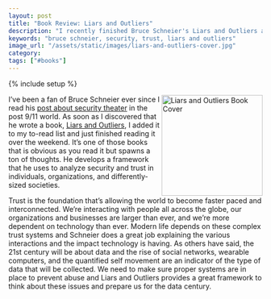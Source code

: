 ```yaml
---
layout: post
title: "Book Review: Liars and Outliers"
description: "I recently finished Bruce Schneier's Liars and Outliers and wanted to write a quick review."
keywords: "bruce schneier, security, trust, liars and outliers"
image_url: "/assets/static/images/liars-and-outliers-cover.jpg"
category:
tags: ["#books"]
---
```

{% include setup %}

<img src="{{ IMG_PATH }}liars-and-outliers-cover.jpg" alt="Liars and Outliers Book Cover" style="float:right;" width="200">

I’ve been a fan of Bruce Schneier ever since I read his <a href="http://www.schneier.com/blog/archives/2009/11/beyond_security.html" target="_blank">post about security theater</a> in the post 9/11 world. As soon as I discovered that he wrote a book, <a href="http://www.amazon.com/Liars-Outliers-Enabling-Society-Thrive/dp/1118143302">Liars and Outliers</a>, I added it to my to-read list and just finished reading it over the weekend. It’s one of those books that is obvious as you read it but spawns a ton of thoughts. He develops a framework that he uses to analyze security and trust in individuals, organizations, and differently-sized societies.

Trust is the foundation that’s allowing the world to become faster paced and interconnected. We’re interacting with people all across the globe, our organizations and businesses are larger than ever, and we’re more dependent on technology than ever. Modern life depends on these complex trust systems and Schneier does a great job explaining the various interactions and the impact technology is having. As others have said, the 21st century will be about data and the rise of social networks, wearable computers, and the quantified self movement are an indicator of the type of data that will be collected. We need to make sure proper systems are in place to prevent abuse and Liars and Outliers provides a great framework to think about these issues and prepare us for the data century.